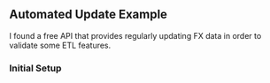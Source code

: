 ## Automated Update Example
I found a free API that provides regularly updating FX data in order to validate some ETL features.

### Initial Setup
